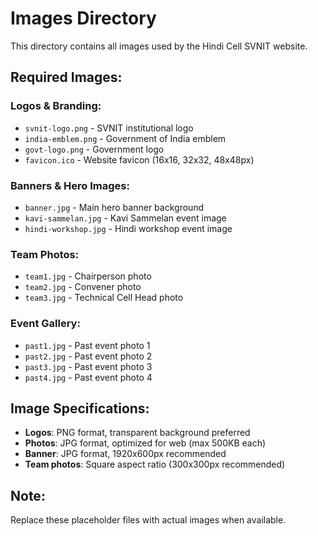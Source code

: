 # Images Directory

This directory contains all images used by the Hindi Cell SVNIT website.

## Required Images:

### Logos & Branding:
- `svnit-logo.png` - SVNIT institutional logo
- `india-emblem.png` - Government of India emblem
- `govt-logo.png` - Government logo
- `favicon.ico` - Website favicon (16x16, 32x32, 48x48px)

### Banners & Hero Images:
- `banner.jpg` - Main hero banner background
- `kavi-sammelan.jpg` - Kavi Sammelan event image
- `hindi-workshop.jpg` - Hindi workshop event image

### Team Photos:
- `team1.jpg` - Chairperson photo
- `team2.jpg` - Convener photo  
- `team3.jpg` - Technical Cell Head photo

### Event Gallery:
- `past1.jpg` - Past event photo 1
- `past2.jpg` - Past event photo 2
- `past3.jpg` - Past event photo 3
- `past4.jpg` - Past event photo 4

## Image Specifications:
- **Logos**: PNG format, transparent background preferred
- **Photos**: JPG format, optimized for web (max 500KB each)
- **Banner**: JPG format, 1920x600px recommended
- **Team photos**: Square aspect ratio (300x300px recommended)

## Note:
Replace these placeholder files with actual images when available. 